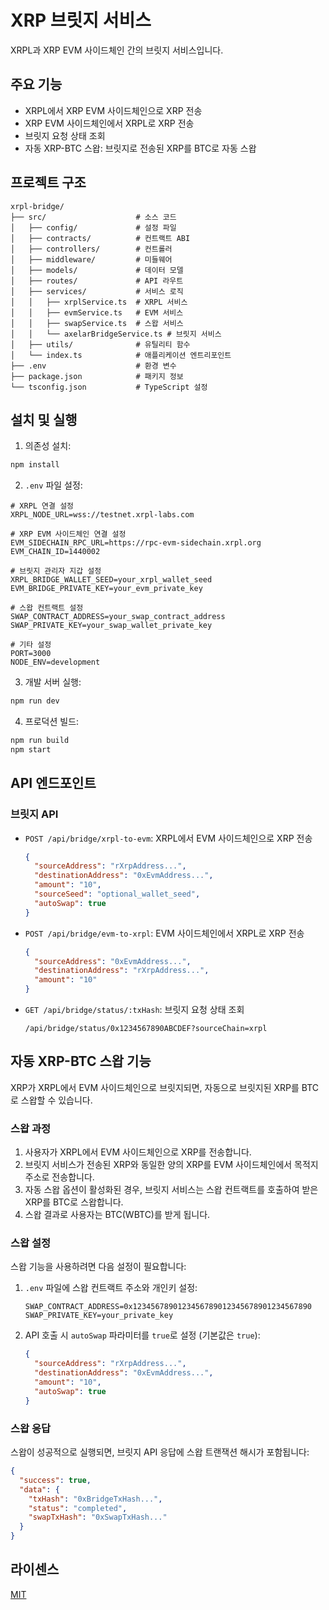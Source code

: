 # XRP 브릿지 서비스

XRPL과 XRP EVM 사이드체인 간의 브릿지 서비스입니다.

## 주요 기능

- XRPL에서 XRP EVM 사이드체인으로 XRP 전송
- XRP EVM 사이드체인에서 XRPL로 XRP 전송
- 브릿지 요청 상태 조회
- 자동 XRP-BTC 스왑: 브릿지로 전송된 XRP를 BTC로 자동 스왑

## 프로젝트 구조

```
xrpl-bridge/
├── src/                    # 소스 코드
│   ├── config/             # 설정 파일
│   ├── contracts/          # 컨트랙트 ABI
│   ├── controllers/        # 컨트롤러
│   ├── middleware/         # 미들웨어
│   ├── models/             # 데이터 모델
│   ├── routes/             # API 라우트
│   ├── services/           # 서비스 로직
│   │   ├── xrplService.ts  # XRPL 서비스
│   │   ├── evmService.ts   # EVM 서비스
│   │   ├── swapService.ts  # 스왑 서비스
│   │   └── axelarBridgeService.ts # 브릿지 서비스
│   ├── utils/              # 유틸리티 함수
│   └── index.ts            # 애플리케이션 엔트리포인트
├── .env                    # 환경 변수
├── package.json            # 패키지 정보
└── tsconfig.json           # TypeScript 설정
```

## 설치 및 실행

1. 의존성 설치:
```bash
npm install
```

2. `.env` 파일 설정:
```
# XRPL 연결 설정
XRPL_NODE_URL=wss://testnet.xrpl-labs.com

# XRP EVM 사이드체인 연결 설정
EVM_SIDECHAIN_RPC_URL=https://rpc-evm-sidechain.xrpl.org
EVM_CHAIN_ID=1440002

# 브릿지 관리자 지갑 설정
XRPL_BRIDGE_WALLET_SEED=your_xrpl_wallet_seed
EVM_BRIDGE_PRIVATE_KEY=your_evm_private_key

# 스왑 컨트랙트 설정
SWAP_CONTRACT_ADDRESS=your_swap_contract_address
SWAP_PRIVATE_KEY=your_swap_wallet_private_key

# 기타 설정
PORT=3000
NODE_ENV=development
```

3. 개발 서버 실행:
```bash
npm run dev
```

4. 프로덕션 빌드:
```bash
npm run build
npm start
```

## API 엔드포인트

### 브릿지 API

- `POST /api/bridge/xrpl-to-evm`: XRPL에서 EVM 사이드체인으로 XRP 전송
  ```json
  {
    "sourceAddress": "rXrpAddress...",
    "destinationAddress": "0xEvmAddress...",
    "amount": "10",
    "sourceSeed": "optional_wallet_seed",
    "autoSwap": true
  }
  ```

- `POST /api/bridge/evm-to-xrpl`: EVM 사이드체인에서 XRPL로 XRP 전송
  ```json
  {
    "sourceAddress": "0xEvmAddress...",
    "destinationAddress": "rXrpAddress...",
    "amount": "10"
  }
  ```

- `GET /api/bridge/status/:txHash`: 브릿지 요청 상태 조회
  ```
  /api/bridge/status/0x1234567890ABCDEF?sourceChain=xrpl
  ```

## 자동 XRP-BTC 스왑 기능

XRP가 XRPL에서 EVM 사이드체인으로 브릿지되면, 자동으로 브릿지된 XRP를 BTC로 스왑할 수 있습니다.

### 스왑 과정

1. 사용자가 XRPL에서 EVM 사이드체인으로 XRP를 전송합니다.
2. 브릿지 서비스가 전송된 XRP와 동일한 양의 XRP를 EVM 사이드체인에서 목적지 주소로 전송합니다.
3. 자동 스왑 옵션이 활성화된 경우, 브릿지 서비스는 스왑 컨트랙트를 호출하여 받은 XRP를 BTC로 스왑합니다.
4. 스왑 결과로 사용자는 BTC(WBTC)를 받게 됩니다.

### 스왑 설정

스왑 기능을 사용하려면 다음 설정이 필요합니다:

1. `.env` 파일에 스왑 컨트랙트 주소와 개인키 설정:
   ```
   SWAP_CONTRACT_ADDRESS=0x1234567890123456789012345678901234567890
   SWAP_PRIVATE_KEY=your_private_key
   ```

2. API 호출 시 `autoSwap` 파라미터를 `true`로 설정 (기본값은 `true`):
   ```json
   {
     "sourceAddress": "rXrpAddress...",
     "destinationAddress": "0xEvmAddress...",
     "amount": "10",
     "autoSwap": true
   }
   ```

### 스왑 응답

스왑이 성공적으로 실행되면, 브릿지 API 응답에 스왑 트랜잭션 해시가 포함됩니다:

```json
{
  "success": true,
  "data": {
    "txHash": "0xBridgeTxHash...",
    "status": "completed",
    "swapTxHash": "0xSwapTxHash..."
  }
}
```

## 라이센스

[MIT](LICENSE) 